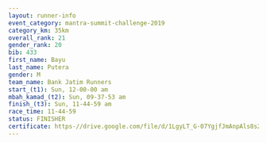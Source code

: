 ```yaml
---
layout: runner-info 
event_category: mantra-summit-challenge-2019 
category_km: 35km 
overall_rank: 21
gender_rank: 20
bib: 433
first_name: Bayu
last_name: Putera
gender: M
team_name: Bank Jatim Runners
start_(t1): Sun, 12-00-00 am
mbah_kamad_(t2): Sun, 09-37-53 am
finish_(t3): Sun, 11-44-59 am
race_time: 11-44-59
status: FINISHER
certificate: https-//drive.google.com/file/d/1LgyLT_G-07YgjfJmAnpAls8s2wF7W0PO/view?usp=sharing
---
```

